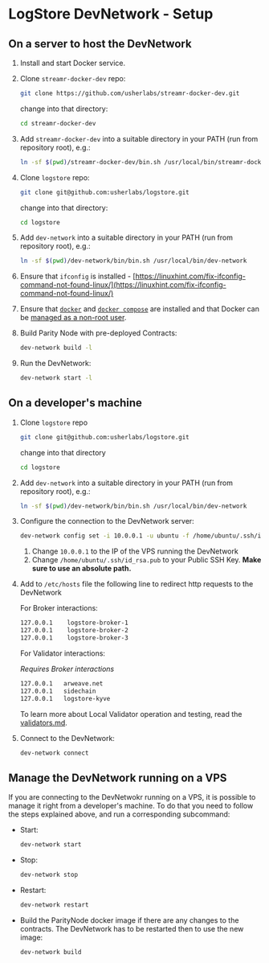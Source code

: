 # LogStore DevNetwork - Setup

## On a server to host the DevNetwork

1. Install and start Docker service.

2. Clone `streamr-docker-dev` repo:

   ```bash
   git clone https://github.com/usherlabs/streamr-docker-dev.git
   ```

   change into that directory:

   ```bash
   cd streamr-docker-dev
   ```

3. Add `streamr-docker-dev` into a suitable directory in your PATH (run from repository root), e.g.:

   ```bash
   ln -sf $(pwd)/streamr-docker-dev/bin.sh /usr/local/bin/streamr-docker-dev
   ```

4. Clone `logstore` repo:

   ```bash
   git clone git@github.com:usherlabs/logstore.git
   ```

   change into that directory:

   ```bash
   cd logstore
   ```

5. Add `dev-network` into a suitable directory in your PATH (run from repository root), e.g.:

   ```bash
   ln -sf $(pwd)/dev-network/bin/bin.sh /usr/local/bin/dev-network
   ```

6. Ensure that `ifconfig` is installed - [https://linuxhint.com/fix-ifconfig-command-not-found-linux/](https://linuxhint.com/fix-ifconfig-command-not-found-linux/)

7. Ensure that [`docker`](https://www.digitalocean.com/community/tutorials/how-to-install-and-use-docker-on-ubuntu-22-04) and [`docker compose`](https://www.digitalocean.com/community/tutorials/how-to-install-and-use-docker-compose-on-ubuntu-22-04) are installed and that Docker can be [managed as a non-root user](https://docs.docker.com/engine/install/linux-postinstall/).

8. Build Parity Node with pre-deployed Contracts:

   ```bash
   dev-network build -l
   ```

9. Run the DevNetwork:

   ```bash
   dev-network start -l
   ```

## On a developer's machine

1. Clone `logstore` repo

   ```bash
   git clone git@github.com:usherlabs/logstore.git
   ```

   change into that directory

   ```bash
   cd logstore
   ```

2. Add `dev-network` into a suitable directory in your PATH (run from repository root), e.g.:

   ```bash
   ln -sf $(pwd)/dev-network/bin/bin.sh /usr/local/bin/dev-network
   ```

3. Configure the connection to the DevNetwork server:

   ```bash
   dev-network config set -i 10.0.0.1 -u ubuntu -f /home/ubuntu/.ssh/id_rsa.pub
   ```

   1. Change `10.0.0.1` to the IP of the VPS running the DevNetwork
   2. Change `/home/ubuntu/.ssh/id_rsa.pub` to your Public SSH Key. **Make sure to use an absolute path.**

4. Add to `/etc/hosts` file the following line to redirect http requests to the DevNetwork

   For Broker interactions:

   ```bash
   127.0.0.1 	logstore-broker-1
   127.0.0.1 	logstore-broker-2
   127.0.0.1 	logstore-broker-3
   ```

   For Validator interactions:

   _Requires Broker interactions_

   ```bash
   127.0.0.1   arweave.net
   127.0.0.1   sidechain
   127.0.0.1   logstore-kyve
   ```

   To learn more about Local Validator operation and testing, read the [validators.md](./validators.md).

5. Connect to the DevNetwork:
   ```bash
   dev-network connect
   ```

## Manage the DevNetwork running on a VPS

If you are connecting to the DevNetwokr running on a VPS, it is possible to manage it right from a developer's machine. To do that you need to follow the steps explained above, and run a corresponding subcommand:

- Start:
  ```bash
  dev-network start
  ```
- Stop:
  ```bash
  dev-network stop
  ```
- Restart:
  ```bash
  dev-network restart
  ```
- Build the ParityNode docker image if there are any changes to the contracts. The DevNetwork has to be restarted then to use the new image:
  ```bash
  dev-network build
  ```
